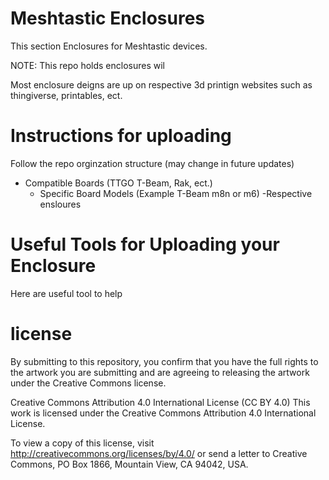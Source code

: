# Meshtastic Enclosures
This section Enclosures for Meshtastic devices.

NOTE:
This repo holds enclosures wil

Most enclosure deigns are up on respective 3d printign websites such as thingiverse, printables, ect.

# Instructions for uploading

Follow the repo orginzation structure (may change in future updates)
- Compatible Boards (TTGO T-Beam, Rak, ect.)
  - Specific Board Models (Example T-Beam m8n or m6)
    -Respective ensloures
    
# Useful Tools for Uploading your Enclosure    
Here are useful tool to help

# license
By submitting to this repository, you confirm that you have the full rights to the artwork you are submitting and are agreeing to releasing the artwork under the Creative Commons license.

Creative Commons Attribution 4.0 International License (CC BY 4.0)
This work is licensed under the Creative Commons Attribution 4.0 International License.

To view a copy of this license, visit http://creativecommons.org/licenses/by/4.0/ or send a letter to Creative Commons, PO Box 1866, Mountain View, CA 94042, USA.

